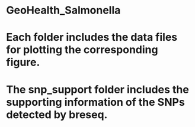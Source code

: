 # GeoHealth_Salmonella
# Each folder includes the data files for plotting the corresponding figure.
# The snp_support folder includes the supporting information of the SNPs detected by breseq.
